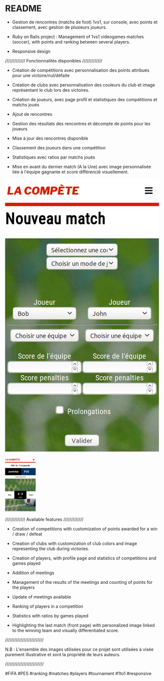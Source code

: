 # README

- Gestion de rencontres (matchs de foot) 1vs1, sur console, avec points et classement, avec gestion de plusieurs joueurs.

- Ruby on Rails project : Management of 1vs1 videogames matches (soccer), with points and ranking between several players.

- Responsive design

///////////// Fonctionnalités disponibles /////////////
- Création de compétitions avec personnalisation des points attribués pour une victoire/nul/défaite
- Création de clubs avec personnalisation des couleurs du club et image représentant le club lors des victoires.
- Création de joueurs, avec page profil et statistiques des compétitions et matchs joués

- Ajout de rencontres
- Gestion des résultats des rencontres et décompte de points pour les joueurs  
- Mise à jour des rencontres disponible
- Classement des joueurs dans une compétition
- Statistiques avec ratios par matchs joués

- Mise en avant du dernier match (A la Une) avec image personnalisée liée à l'équipe gagnante et score différencié visuellement.

![demo Nouveau match](/app/assets/images/Capture_new_match.png)

<img src="/app/assets/images/Capture_show_match.png" width="100"  title="demo Résultat match">


///////////// Available features  /////////////

- Creation of competitions with customization of points awarded for a win / draw / defeat
- Creation of clubs with customization of club colors and image representing the club during victories.
- Creation of players, with profile page and statistics of competitions and games played

- Addition of meetings
- Management of the results of the meetings and counting of points for the players
- Update of meetings available
- Ranking of players in a competition
- Statistics with ratios by games played

- Highlighting the last match (front page) with personalized image linked to the winning team and visually differentiated score.

/////////////////////////

N.B : L'ensemble des images utilisées pour ce projet sont utilisées à visée purement illustrative et sont la propriété de leurs auteurs.

/////////////////////////

 #FIFA #PES #ranking #matches #players #tournament #1to1 #responsive
